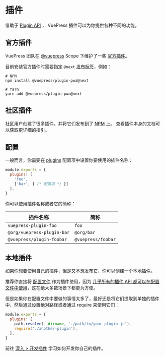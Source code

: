 # 插件

借助于 [Plugin API](../reference/plugin-api.md) ， VuePress 插件可以为你提供各种不同的功能。

## 官方插件

VuePress 团队在 [@vuepress](https://www.npmjs.com/search?q=%40vuepress%20keywords%3Aplugin) Scope 下维护了一些 [官方插件](../reference/plugin/README.md)。

目前安装官方插件时需要指定 `@next` [发布标签](https://docs.npmjs.com/cli/v7/commands/npm-dist-tag)，例如：

```shell
# NPM
npm install @vuepress/plugin-pwa@next

# Yarn
yarn add @vuepress/plugin-pwa@next
```

## 社区插件

社区用户创建了很多插件，并将它们发布到了 [NPM](https://www.npmjs.com/search?q=keywords:vuepress-plugin) 上。 查看插件本身的文档可以获取更详细的指引。

## 配置

一般而言，你需要在 [plugins](../reference/plugin-api.md#plugins) 配置项中设置你要使用的插件名称：

```js
module.exports = {
  plugins: [
    'foo',
    ['bar', { /* 配置项 */ }]
  ],
}
```

你可以使用插件名称或者它的简称：

|          插件名称          |         简称         |
|---------------------------|---------------------|
| `vuepress-plugin-foo`     | `foo`               |
| `@org/vuepress-plugin-bar`| `@org/bar`          |
| `@vuepress/plugin-foobar` | `@vuepress/foobar`  |

## 本地插件

如果你想要使用自己的插件，但是又不想发布它，你可以创建一个本地插件。

推荐你直接将 [配置文件](./configuration.md#配置文件) 作为插件使用，因为 [几乎所有的插件 API 都可以在配置文件中使用](../reference/config.md#插件-api)，这在绝大多数场景下都更为方便。

但是如果你在配置文件中要做的事情太多了，最好还是将它们提取到单独的插件中，然后通过设置绝对路径或者通过 require 来使用它们：

```js
module.exports = {
  plugins: [
    path.resolve(__dirname, './path/to/your-plugin.js'),
    require('./another-plugin'),
  ],
}
```

前往 [深入 > 开发插件](./advanced/plugin.md) 学习如何开发你自己的插件。
